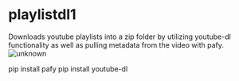 # playlistdl1
Downloads youtube playlists into a zip folder by utilizing youtube-dl functionality as well as pulling metadata from the video with pafy.
![unknown](https://user-images.githubusercontent.com/74522489/99211990-a3a82380-277e-11eb-992e-0df891fadbfc.png)

pip install pafy
pip install youtube-dl
